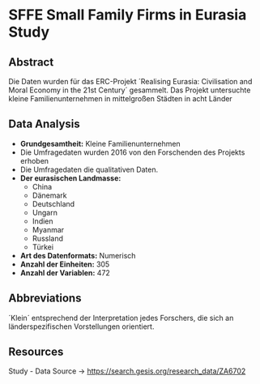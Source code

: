 # SFFE Small Family Firms in Eurasia Study

## Abstract 
Die Daten wurden für das ERC-Projekt ´Realising Eurasia: Civilisation and Moral Economy in the 21st Century´ gesammelt.
Das Projekt untersuchte kleine Familienunternehmen in mittelgroßen Städten in acht Länder

## Data Analysis
- **Grundgesamtheit:** Kleine Familienunternehmen
- Die Umfragedaten wurden 2016 von den Forschenden des Projekts erhoben
- Die Umfragedaten die qualitativen Daten.
- **Der eurasischen Landmasse:** 
    - China 
    - Dänemark 
    - Deutschland
    - Ungarn
    - Indien
    - Myanmar
    - Russland
    - Türkei
- **Art des Datenformats:** Numerisch
- **Anzahl der Einheiten:** 305
- **Anzahl der Variablen:** 472
 
## Abbreviations 
´Klein´ entsprechend der Interpretation jedes Forschers, die sich an länderspezifischen Vorstellungen orientiert.
 
## Resources 
Study - Data Source →  https://search.gesis.org/research_data/ZA6702

